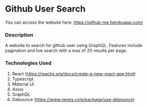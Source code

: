 # Github User Search

You can access the website here: https://github-me.herokuapp.com/

### Description

A website to search for github user using GraphQL. Features include pagination and live search with a max of 20 results per page.

### Technologies Used

1. React (https://reactjs.org/docs/create-a-new-react-app.html)
2. Typescript
3. Material UI
4. Axios
5. GraphQL
6. Debounce (https://www.npmjs.com/package/use-debounce)
